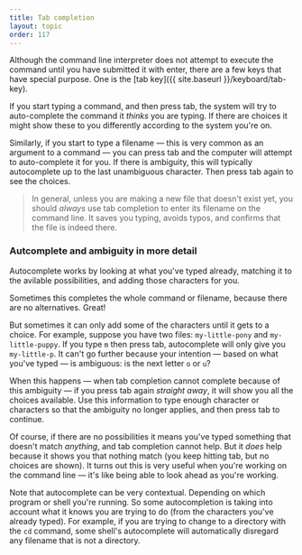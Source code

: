 ```yaml
---
title: Tab completion
layout: topic
order: 117
---
```



Although the command line interpreter does not attempt to execute the command
until you have submitted it with enter, there are a few keys that have special
purpose. One is the [tab key]({{ site.baseurl }}/keyboard/tab-key).

If you start typing a command, and then press tab, the system will try to
auto-complete the command it _thinks_ you are typing. If there are choices it
might show these to you differently according to the system you're on.

Similarly, if you start to type a filename — this is very common as an argument
to a command — you can press tab and the computer will attempt to auto-complete
it for you. If there is ambiguity, this will typically autocomplete up to the
last unambiguous character. Then press tab again to see the choices.

> In general, unless you are making a new file that doesn't exist yet, you
> should _always_ use tab completion to enter its filename on the command line.
> It saves you typing, avoids typos, and confirms that the file is indeed there.

### Autcomplete and ambiguity in more detail

Autocomplete works by looking at what you've typed already, matching it to the
avilable possibilities, and adding those characters for you.

Sometimes this completes the whole command or filename, because there are no
alternatives. Great!

But sometimes it can only add some of the characters until it gets to a choice.
For example, suppose you have two files: `my-little-pony` and
`my-little-puppy`. If you type `m` then press tab, autocomplete will only give
you `my-little-p`. It can't go further because your intention — based on what
you've typed — is ambiguous: is the next letter `o` or `u`?

When this happens — when tab completion cannot complete because of this
ambiguity — if you press tab again _straight away_, it will show you all the
choices available. Use this information to type enough character or characters
so that the ambiguity no longer applies, and then press tab to continue.

Of course, if there are no possibilities it means you've typed something that
doesn't match _anything_, and tab completion cannot help. But it _does_ help
because it shows you that nothing match (you keep hitting tab, but no choices
are shown). It turns out this is very useful when you're working on the command
line — it's like being able to look ahead as you're working.

Note that autocomplete can be very contextual. Depending on which program or
shell you're running. So some autocompletion is taking into account what it
knows you are trying to do (from the characters you've already typed). For
example, if you are trying to change to a directory with the `cd` command, some
shell's autocomplete will automatically disregard any filename that is not a
directory.

